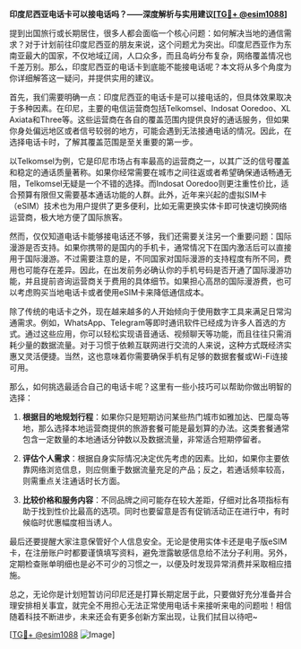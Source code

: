 **印度尼西亚电话卡可以接电话吗？——深度解析与实用建议[[TG💪+ @esim1088](https://t.me/s/esim1088)]**

提到出国旅行或长期居住，很多人都会面临一个核心问题：如何解决当地的通信需求？对于计划前往印度尼西亚的朋友来说，这个问题尤为突出。印度尼西亚作为东南亚最大的国家，不仅地域辽阔，人口众多，而且岛屿分布复杂，网络覆盖情况也千差万别。那么，印度尼西亚的电话卡到底能不能接电话呢？本文将从多个角度为你详细解答这一疑问，并提供实用的建议。

首先，我们需要明确一点：印度尼西亚的电话卡是可以接电话的，但具体效果取决于多种因素。在印尼，主要的电信运营商包括Telkomsel、Indosat Ooredoo、XL Axiata和Three等。这些运营商在各自的覆盖范围内提供良好的通话服务，但如果你身处偏远地区或者信号较弱的地方，可能会遇到无法接通电话的情况。因此，在选择电话卡时，了解其覆盖范围是至关重要的第一步。

以Telkomsel为例，它是印尼市场占有率最高的运营商之一，以其广泛的信号覆盖和稳定的通话质量著称。如果你经常需要在城市之间往返或者希望确保通话畅通无阻，Telkomsel无疑是一个不错的选择。而Indosat Ooredoo则更注重性价比，适合预算有限但又需要基本通话功能的人群。此外，近年来兴起的虚拟SIM卡（eSIM）技术也为用户提供了更多便利，比如无需更换实体卡即可快速切换网络运营商，极大地方便了国际旅客。

然而，仅仅知道电话卡能够接电话还不够，我们还需要关注另一个重要问题：国际漫游是否支持。如果你携带的是国内的手机卡，通常情况下在国内激活后可以直接用于国际漫游。不过需要注意的是，不同国家对国际漫游的支持程度有所不同，费用也可能存在差异。因此，在出发前务必确认你的手机号码是否开通了国际漫游功能，并且提前咨询运营商关于费用的具体细节。如果担心高昂的国际漫游费，也可以考虑购买当地电话卡或者使用eSIM卡来降低通信成本。

除了传统的电话卡之外，现在越来越多的人开始倾向于使用数字工具来满足日常沟通需求。例如，WhatsApp、Telegram等即时通讯软件已经成为许多人首选的方式。通过这些应用，你可以轻松实现语音通话、视频聊天等功能，而且往往只需消耗少量的数据流量。对于习惯于依赖互联网进行交流的人来说，这种方式既经济实惠又灵活便捷。当然，这也意味着你需要确保手机有足够的数据套餐或Wi-Fi连接可用。

那么，如何挑选最适合自己的电话卡呢？这里有一些小技巧可以帮助你做出明智的选择：

1. **根据目的地规划行程**：如果你只是短期访问某些热门城市如雅加达、巴厘岛等地，那么选择本地运营商提供的旅游套餐可能是最划算的办法。这类套餐通常包含一定数量的本地通话分钟数以及数据流量，非常适合短期停留者。

2. **评估个人需求**：根据自身实际情况决定优先考虑的因素。比如，如果你主要依靠网络浏览信息，则应侧重于数据流量充足的产品；反之，若通话频率较高，则需重点关注通话时长方面。

3. **比较价格和服务内容**：不同品牌之间可能存在较大差距，仔细对比各项指标有助于找到性价比最高的选项。同时也要留意是否有促销活动正在进行中，有时候临时优惠幅度相当诱人。

最后还要提醒大家注意保管好个人信息安全。无论是使用实体卡还是电子版eSIM卡，在注册账户时都要谨慎填写资料，避免泄露敏感信息给不法分子利用。另外，定期检查账单明细也是必不可少的习惯之一，以便及时发现异常消费并采取相应措施。

总之，无论你是计划短暂访问印尼还是打算长期定居于此，只要做好充分准备并合理安排相关事宜，就完全不用担心无法正常使用电话卡来接听来电的问题啦！相信随着科技不断进步，未来还会有更多创新方案出现，让我们拭目以待吧~

[[TG💪+ @esim1088](https://t.me/s/esim1088) ![Image](https://i.postimg.cc/4NQfJmqS/Snipaste-2025-05-13-00-14-12.png)]